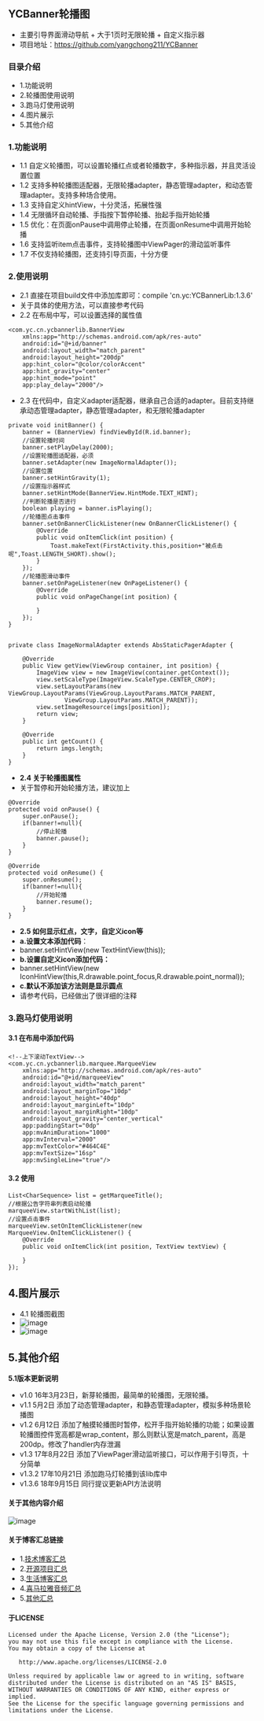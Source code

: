 ## YCBanner轮播图
- 主要引导界面滑动导航 + 大于1页时无限轮播 + 自定义指示器
- 项目地址：https://github.com/yangchong211/YCBanner



### 目录介绍
- 1.功能说明
- 2.轮播图使用说明
- 3.跑马灯使用说明
- 4.图片展示
- 5.其他介绍


### 1.功能说明
- 1.1 自定义轮播图，可以设置轮播红点或者轮播数字，多种指示器，并且灵活设置位置
- 1.2 支持多种轮播图适配器，无限轮播adapter，静态管理adapter，和动态管理adapter。支持多种场合使用。
- 1.3 支持自定义hintView，十分灵活，拓展性强
- 1.4 无限循环自动轮播、手指按下暂停轮播、抬起手指开始轮播
- 1.5 优化：在页面onPause中调用停止轮播，在页面onResume中调用开始轮播
- 1.6 支持监听item点击事件，支持轮播图中ViewPager的滑动监听事件
- 1.7 不仅支持轮播图，还支持引导页面，十分方便


### 2.使用说明
- 2.1 直接在项目build文件中添加库即可：compile 'cn.yc:YCBannerLib:1.3.6'
- 关于具体的使用方法，可以直接参考代码
- 2.2 在布局中写，可以设置选择的属性值

```
<com.yc.cn.ycbannerlib.BannerView
    xmlns:app="http://schemas.android.com/apk/res-auto"
    android:id="@+id/banner"
    android:layout_width="match_parent"
    android:layout_height="200dp"
    app:hint_color="@color/colorAccent"
    app:hint_gravity="center"
    app:hint_mode="point"
    app:play_delay="2000"/>
```


- 2.3 在代码中，自定义adapter适配器，继承自己合适的adapter。目前支持继承动态管理adapter，静态管理adapter，和无限轮播adapter

```
private void initBanner() {
    banner = (BannerView) findViewById(R.id.banner);
    //设置轮播时间
    banner.setPlayDelay(2000);
    //设置轮播图适配器，必须
    banner.setAdapter(new ImageNormalAdapter());
    //设置位置
    banner.setHintGravity(1);
    //设置指示器样式
    banner.setHintMode(BannerView.HintMode.TEXT_HINT);
    //判断轮播是否进行
    boolean playing = banner.isPlaying();
    //轮播图点击事件
    banner.setOnBannerClickListener(new OnBannerClickListener() {
        @Override
        public void onItemClick(int position) {
            Toast.makeText(FirstActivity.this,position+"被点击呢",Toast.LENGTH_SHORT).show();
        }
    });
    //轮播图滑动事件
    banner.setOnPageListener(new OnPageListener() {
        @Override
        public void onPageChange(int position) {

        }
    });
}


private class ImageNormalAdapter extends AbsStaticPagerAdapter {

    @Override
    public View getView(ViewGroup container, int position) {
        ImageView view = new ImageView(container.getContext());
        view.setScaleType(ImageView.ScaleType.CENTER_CROP);
        view.setLayoutParams(new ViewGroup.LayoutParams(ViewGroup.LayoutParams.MATCH_PARENT,
                ViewGroup.LayoutParams.MATCH_PARENT));
        view.setImageResource(imgs[position]);
        return view;
    }

    @Override
    public int getCount() {
        return imgs.length;
    }
}
```


- **2.4 关于轮播图属性**
- 关于暂停和开始轮播方法，建议加上

```
@Override
protected void onPause() {
    super.onPause();
    if(banner!=null){
        //停止轮播
        banner.pause();
    }
}

@Override
protected void onResume() {
    super.onResume();
    if(banner!=null){
        //开始轮播
        banner.resume();
    }
}
```


- **2.5 如何显示红点，文字，自定义icon等**
- **a.设置文本添加代码**：
- banner.setHintView(new TextHintView(this));
- **b.设置自定义icon添加代码：**
-  banner.setHintView(new IconHintView(this,R.drawable.point_focus,R.drawable.point_normal));
-  **c.默认不添加该方法则是显示圆点**
- 请参考代码，已经做出了很详细的注释


### 3.跑马灯使用说明
#### 3.1 在布局中添加代码
```
<!--上下滚动TextView-->
<com.yc.cn.ycbannerlib.marquee.MarqueeView
    xmlns:app="http://schemas.android.com/apk/res-auto"
    android:id="@+id/marqueeView"
    android:layout_width="match_parent"
    android:layout_marginTop="10dp"
    android:layout_height="40dp"
    android:layout_marginLeft="10dp"
    android:layout_marginRight="10dp"
    android:layout_gravity="center_vertical"
    app:paddingStart="0dp"
    app:mvAnimDuration="1000"
    app:mvInterval="2000"
    app:mvTextColor="#464C4E"
    app:mvTextSize="16sp"
    app:mvSingleLine="true"/>
```

#### 3.2 使用
```
List<CharSequence> list = getMarqueeTitle();
//根据公告字符串列表启动轮播
marqueeView.startWithList(list);
//设置点击事件
marqueeView.setOnItemClickListener(new MarqueeView.OnItemClickListener() {
    @Override
    public void onItemClick(int position, TextView textView) {

    }
});
```


## 4.图片展示
- 4.1 轮播图截图
- ![image](https://github.com/yangchong211/YCBanner/blob/master/image/1.png)
- ![image](https://github.com/yangchong211/YCBanner/blob/master/image/2.png)


## 5.其他介绍
**5.1版本更新说明**
- v1.0 16年3月23日，新芽轮播图，最简单的轮播图，无限轮播。
- v1.1 5月2日  添加了动态管理adapter，和静态管理adapter，模拟多种场景轮播图
- v1.2 6月12日 添加了触摸轮播图时暂停，松开手指开始轮播的功能；如果设置轮播图控件宽高都是wrap_content，那么则默认宽是match_parent，高是200dp。修改了handler内存泄漏
- v1.3 17年8月22日 添加了ViewPager滑动监听接口，可以作用于引导页，十分简单
- v1.3.2 17年10月21日 添加跑马灯轮播到该lib库中
- v1.3.6 18年9月15日 同行提议更新API方法说明


#### 关于其他内容介绍
![image](https://upload-images.jianshu.io/upload_images/4432347-7100c8e5a455c3ee.jpg?imageMogr2/auto-orient/strip%7CimageView2/2/w/1240)


#### 关于博客汇总链接
- 1.[技术博客汇总](https://www.jianshu.com/p/614cb839182c)
- 2.[开源项目汇总](https://blog.csdn.net/m0_37700275/article/details/80863574)
- 3.[生活博客汇总](https://blog.csdn.net/m0_37700275/article/details/79832978)
- 4.[喜马拉雅音频汇总](https://www.jianshu.com/p/f665de16d1eb)
- 5.[其他汇总](https://www.jianshu.com/p/53017c3fc75d)




#### 于LICENSE
```
Licensed under the Apache License, Version 2.0 (the "License");
you may not use this file except in compliance with the License.
You may obtain a copy of the License at

   http://www.apache.org/licenses/LICENSE-2.0

Unless required by applicable law or agreed to in writing, software
distributed under the License is distributed on an "AS IS" BASIS,
WITHOUT WARRANTIES OR CONDITIONS OF ANY KIND, either express or implied.
See the License for the specific language governing permissions and
limitations under the License.
```

